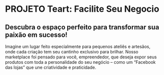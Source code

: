 # PROJETO Teart: Facilite Seu Negocio 

## Descubra o espaço perfeito para transformar sua paixão em sucesso!

Imagine um lugar feito especialmente para pequenos ateliês e artesãos, onde cada criação tem seu cantinho exclusivo para brilhar. Nosso marketplace foi pensado para você, empreendedor, que deseja expor seus produtos com toda a personalidade do seu negócio – como um “Facebook das lojas” que une criatividade e praticidade.
